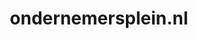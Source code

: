 ---
layout: post
title:  "ondernemersplein.nl"
internal_url:  "/dutchgov/ondernemersplein.nl.html"
categories: dutchgov
---